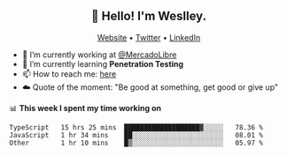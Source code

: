 <h2 align="center">👋 Hello! I'm Weslley.</h2>
<p align="center">
  <a href="http://weslleyneri.com.br">Website</a> •
  <a href="https://twitter.com/Weslley_Neri">Twitter</a> •
  <a href="https://www.linkedin.com/in/weslley-neri-3658908b">LinkedIn</a>
</p>


- 🔭 I’m currently working at [@MercadoLibre](https://github.com/mercadolibre)
- 🌱 I’m currently learning **Penetration Testing**
- 📫 How to reach me: [here](mailto:weslley39@gmail.com)
- ☁️ Quote of the moment: "Be good at something, get good or give up"

📊 **This week I spent my time working on**
<!--START_SECTION:waka-->

```text
TypeScript   15 hrs 25 mins  ███████████████████▓░░░░░   78.36 %
JavaScript   1 hr 34 mins    ██░░░░░░░░░░░░░░░░░░░░░░░   08.01 %
Other        1 hr 10 mins    █▒░░░░░░░░░░░░░░░░░░░░░░░   05.97 %
```

<!--END_SECTION:waka-->

<!-- Inspired by https://github.com/gruselhaus/gruselhaus -->